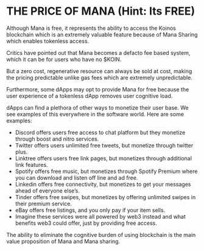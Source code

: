 # THE PRICE OF MANA (Hint: Its FREE)

Although Mana is free, it represents the ability to access the Koinos blockchain which is an extremely valuable feature because of Mana Sharing which enables tokenless access. 

Critics have pointed out that Mana becomes a defacto fee based system, which it can be for users who have no $KOIN.

But a zero cost, regenerative resource can always be sold at cost, making the pricing predictable unlike gas fees which are extremely unpredictable.

Furthermore, some dApps may opt to provide Mana for free because the user experience of a tokenless dApp removes user cognitive load.

dApps can find a plethora of other ways to monetize their user base. We see examples of this everywhere in the software world. Here are some examples:

- Discord offers users free access to chat platform but they monetize through boost and nitro services.
- Twitter offers users unlimited free tweets, but monetize through twitter plus.
- Linktree offers users free link pages, but monetizes through additional link features.
- Spotify offers free music, but monetizes through Spotify Premium where you can download and listen off line and ad free.
- Linkedin offers free connectivity, but monetizes to get your messages ahead of everyone else’s.
- Tinder offers free swipes, but monetizes by offering unlimited swipes in their premium service.
- eBay offers free listings, and you only pay if your item sells.
- Imagine these services were all powered by web3 instead and what benefits web3 could offer, just by providing free access.

The ability to eliminate the cognitive burden of using blockchain is the main value proposition of Mana and Mana sharing.